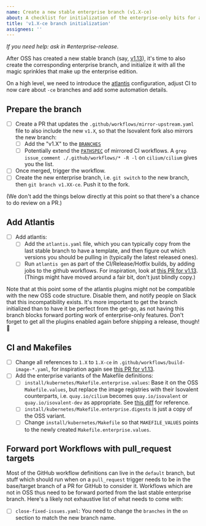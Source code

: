 ```yaml
---
name: Create a new stable enterprise branch (v1.X-ce)
about: A checklist for initialization of the enterprise-only bits for a new stable branch
title: 'v1.X-ce branch initialization'
assignees: ''
---
```


_If you need help: ask in #enterprise-release._

After OSS has created a new stable branch (say, [v1.13]), it's time to also
create the corresponding enterprise branch, and initialize it with all the magic
sprinkles that make up the enterprise edition.

On a high level, we need to introduce the [atlantis] configuration, adjust CI
to now care about `-ce` branches and add some automation details. 

## Prepare the branch

- [ ] Create a PR that updates the `.github/workflows/mirror-upstream.yaml`
      file to also include the new `v1.X`, so that the Isovalent fork also
      mirrors the new branch:
  - [ ] Add the "v1.X" to the [`BRANCHES`]
  - [ ] Potentially extend the [`PATHSPEC`] of mirrored CI workflows. A
        `grep issue_comment ./.github/workflows/* -R -l` on
        `cilium/cilium` gives you the list.
- [ ] Once merged, trigger the workflow.
- [ ] Create the new enterprise branch, i.e. `git switch` to the new branch,
      then `git branch v1.XX-ce`. Push it to the fork.

(We don't add the things below directly at this point so that there's a chance
to do review on a PR.)

## Add Atlantis

- [ ] Add atlantis:
  - [ ] Add the `atlantis.yaml` file, which you can typically copy from the
        last stable branch to have a template, and then figure out which
        versions you should be pulling in (typically the latest released ones).
  - [ ] Run `atlantis gen` as part of the CI/Release/Hotfix builds, by adding
        jobs to the github workflows. For inspiration, look at [this PR for
        v1.13]. (Things might have moved around a fair bit, don't just blindly
        copy.)

Note that at this point some of the atlantis plugins might not be compatible
with the new OSS code structure. Disable them, and notify people on Slack that
this incompatibility exists. It's more important to get the branch initialized
than to have it be perfect from the get-go, as not having this branch blocks
forward porting work of enterprise-only features. Don't forget to get all the
plugins enabled again before shipping a release, though! :ship:

## CI and Makefiles

- [ ] Change all references to `1.X` to `1.X-ce` in
      `.github/workflows/build-image-*.yaml`, for inspiration again see [this PR
      for v1.13].
- [ ] Add the enterprise variants of the Makefile definitions:
  - [ ] `install/kubernetes/Makefile.enterprise.values`: Base it on the OSS
        `Makefile.values`, but replace the image registries with their Isovalent
        counterparts, i.e. `quay.io/cilium` becomes `quay.io/isovalent` or
        `quay.io/isovalent-dev` as appropriate. See [this diff] for reference.
  - [ ] `install/kubernetes/Makefile.enterprise.digests` is just a copy of the
        OSS variant.
  - [ ] Change `install/kubernetes/Makefile` so that `MAKEFILE_VALUES` points to
        the newly created `Makefile.enterprise.values`.

## Forward port Workflows with pull_request targets

Most of the GitHub workflow definitions can live in the `default` branch, but
stuff which should run when on a `pull_request` trigger needs to be in the
base/target branch of a PR for GitHub to consider it. Workflows which are not in
OSS thus need to be forward ported from the last stable enterprise branch.
Here's a likely not exhaustive list of what needs to come with:

- [ ] `close-fixed-issues.yaml`: You need to change the `branches` in the `on`
      section to match the new branch name.


[v1.13]: https://github.com/cilium/cilium/tree/v1.13
[atlantis]: https://github.com/isovalent/atlantis/
[this diff]: https://github.com/isovalent/cilium/pull/746#issuecomment-1437703837
[this PR for v1.13]: https://github.com/isovalent/cilium/pull/574
[`BRANCHES`]: https://github.com/isovalent/cilium/blob/db3697989ca5224b246e358867107cc28c3d25ba/.github/workflows/mirror-upstream.yaml#L28
[`PATHSPEC`]: https://github.com/isovalent/cilium/blob/db3697989ca5224b246e358867107cc28c3d25ba/.github/workflows/mirror-upstream.yaml#L65
